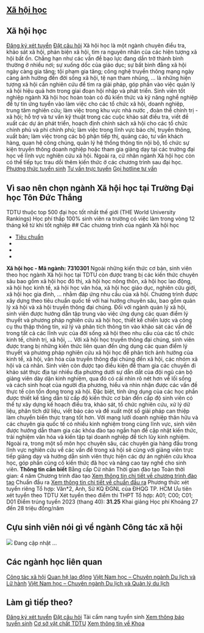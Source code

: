 
## [Xã hội học](/dai-hoc/nganh-hoc/xa-hoi-hoc)
## Xã hội học
[Đăng ký xét tuyển](https://xettuyen.tdtu.edu.vn) 
[Đặt câu hỏi](../../../../) Xã hội học là một ngành chuyên điều tra, khảo sát xã hội, phản biện xã hội,
tìm ra nguyên nhân của các hiện tượng xã hội bất ổn. Chẳng hạn như các vấn đề
bạo lực đang dần trở thành bình thường ở nhiều nơi; sự xuống dốc của giáo dục;
sự bất bình đẳng xã hội ngày càng gia tăng; tội phạm gia tăng; công nghệ truyền
thông mạng ngày càng ảnh hưởng đến đời sống xã hội, tệ nạn tham nhũng, … là
những hiện tượng xã hội cần nghiên cứu để tìm ra giải pháp, góp phần vào việc
quản lý xã hội hiệu quả hơn trong giai đoạn hội nhập và phát triển. Sinh viên tốt nghiệp ngành Xã hội học hoàn toàn có đủ kiến thức và kỹ năng
nghề nghiệp để tự tin ứng tuyển vào làm việc cho các tổ chức xã hội, doanh
nghiệp, trung tâm nghiên cứu; làm việc trong khu vực nhà nước , đoàn thể chính
trị - xã hội; hỗ trợ và tư vấn kỹ thuật trong các cuộc khảo sát điều tra, viết
đề xuất các dự án phát triển, hoạch định chính sách xã hội cho các tổ chức chính
phủ và phi chính phủ; làm việc trong lĩnh vực báo chí, truyền thông, xuất bản;
làm việc trong các bộ phận tiếp thị, quảng cáo, tư vấn khách hàng, quan hệ công
chúng, quản lý hệ thống thông tin nội bộ, tổ chức sự kiện truyền thông doanh
nghiệp hoặc tham gia giảng dạy tại các trường đại học về lĩnh vực nghiên cứu xã
hội. Ngoài ra, cử nhân ngành Xã hội học còn có thể tiếp tục trau dồi thêm kiến
thức ở các chương trình sau đại học.
[Phương thức tuyển sinh](../../../../dai-hoc/tuyen-sinh/phuong-thuc-2024) 
[Tư vấn trực tuyến](https://www.facebook.com/tuyensinhtdtu) 
[Gọi hotline tư vấn](../../../../hoc-tai-tdtu/ho-tro-sinh-vien) 
## Vì sao nên chọn ngành Xã hội học tại Trường Đại học Tôn Đức Thắng
 TDTU thuộc top 500 đại học tốt nhất thế giới (THE World University Rankings) Học phí thấp 100% sinh viên ra trường có việc làm trong vòng 12 tháng kể từ khi tốt nghiệp ## Các chương trình của ngành Xã hội học
* [Tiêu chuẩn](#tab-kvzza-1)
* 
* 
* 
**Xã hội học - Mã ngành:** 
**7310301** Ngoài những kiến thức cơ bản, sinh viên theo học ngành Xã hội học tại TDTU còn
được trang bị các kiến thức chuyên sâu bao gồm xã hội học đô thị, xã hội học
nông thôn, xã hội học lao động, xã hội học kinh tế, xã hội học văn hóa, xã hội
học giáo dục, nghiên cứu giới, xã hội học gia đình, … nhằm đáp ứng nhu cầu của
xã hội. Chương trình được xây dựng theo tiêu chuẩn quốc tế với hai hướng chuyên sâu,
bao gồm quản lý xã hội và xã hội truyền thông đại chúng. Đối với ngành quản lý
xã hội, sinh viên được hướng dẫn tập trung vào việc ứng dụng các quan điểm lý
thuyết và phương pháp nghiên cứu xã hội học, thiết kế chiến lược và công cụ thu
thập thông tin, xử lý và phân tích thông tin vào khảo sát các vấn đề trong tất
cả các lĩnh vực của đời sống xã hội theo nhu cầu của các tổ chức kinh tế, chính
trị, xã hội, ... Với xã hội học truyền thông đại chúng, sinh viên được trang bị những kiến thức
liên quan đến ứng dụng các quan điểm lý thuyết và phương pháp nghiên cứu xã hội
học để phân tích ảnh hưởng của kinh tế, xã hội, văn hóa của truyền thông đại
chúng đến xã hội, các nhóm xã hội và cá nhân. Sinh viên còn được tạo điều kiện để tham gia các chuyến đi khảo sát thực địa
tại nhiều địa phương dưới sự dẫn dắt của đội ngũ cán bộ giảng viên dày dặn kinh
nghiệm, qua đó có cái nhìn rõ nét hơn về lối sống và cách sinh hoạt của người
địa phương, hiểu và nhìn nhận được các vấn đề thực tế còn tồn đọng trong xã hội. Đặc biệt, tính ứng dụng của các học phần được thiết kế tăng dần từ cấp độ kiến
thức cơ bản đến cấp độ sinh viên có thể tự xây dựng kế hoạch điều tra, khảo sát,
tổ chức nghiên cứu, xử lý dữ liệu, phân tích dữ liệu, viết báo cáo và đề xuất
một số giải pháp can thiệp làm chuyển biến thực trạng tốt hơn. Với mạng lưới doanh nghiệp thân hữu và các chuyên gia quốc tế có nhiều kinh
nghiệm trong cùng lĩnh vực, sinh viên được hướng dẫn tham gia các khóa đào tạo
ngắn hạn để cập nhật kiến thức, trải nghiệm văn hóa và kiến tập tại doanh nghiệp
để tích lũy kinh nghiệm. Ngoài ra, trong một số môn học chuyên sâu, các chuyên
gia hàng đầu trong lĩnh vực nghiên cứu về các vấn đề trong xã hội sẽ cùng với
giảng viên trực tiếp giảng dạy và hướng dẫn sinh viên thực hiện các dự án nghiên
cứu khoa học, góp phần củng cố kiến thức đã học và nâng cao tay nghề cho sinh
viên.
**Thông tin cần biết** Bằng cấp Cử nhân
 Thời gian đào tạo Toàn thời gian: 4 năm
 Chương trình đào tạo [Xem thông tin chi tiết về chương trình đào
tạo](https://cktt-cdr.tdtu.edu.vn/chuongtrinhdaotao?type=tuyensinh&hedaotao=0)
 Chuẩn đầu ra [Xem thông tin chi tiết về chuẩn đầu
ra](https://cktt-cdr.tdtu.edu.vn/chuandaura?type=tuyensinh&hedaotao=0)
 Phương thức xét tuyển riêng Tổ hợp: Văn\*2, Anh, Sử KQ ĐGNL của ĐHQG TP. HCM Ưu tiên xét tuyển theo TDTU
 Xét tuyển theo điểm thi THPT Tổ hợp: A01; C00; C01; D01 Điểm trúng tuyển 2023 (thang 40):  **31.25**
 Khai giảng Học phí Khoảng 27 đến 28 triệu đồng/năm
## Cựu sinh viên nói gì về ngành Công tác xã hội
![](https://admission.tdtu.edu.vn) Đang cập nhật ...
## Các ngành học liên quan
[Công tác xã hội](../../../../dai-hoc/nganh-hoc/cong-tac-xa-hoi) 
[Quan hệ lao động](../../../../dai-hoc/nganh-hoc/quan-he-lao-dong) 
[Việt Nam học – Chuyên ngành Du lịch và Lữ hành](../../../../dai-hoc/nganh-hoc/viet-nam-hoc-chuyen-nganh-du-lich-va-lu-hanh) 
[Việt Nam học – Chuyên ngành Du lịch và Quản lý du lịch](../../../../dai-hoc/nganh-hoc/viet-nam-hoc-chuyen-nganh-du-lich-va-quan-ly-du-lich) 
## Làm gì tiếp theo?
[Đăng ký xét tuyển](https://xettuyen.tdtu.edu.vn) 
[Đặt câu hỏi](../../../../) 
Tải cẩm nang tuyển sinh
[Xem thông báo tuyển sinh](../../../../dai-hoc/tuyen-sinh/phuong-thuc-2024) 
[Cơ sở vật chất TDTU](../../../../gioi-thieu/co-so-vat-chat) 
[Xem thông tin về Khoa](https://ssh.tdtu.edu.vn/) 

